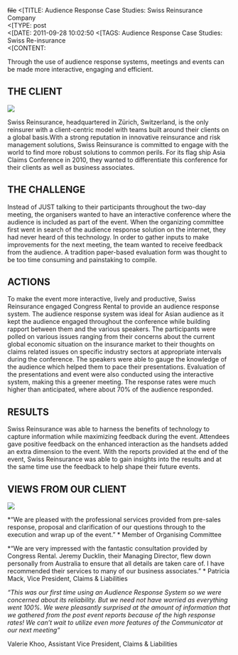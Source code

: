 ~~file~~
<[TITLE: 	Audience Response Case Studies: Swiss Reinsurance Company	
<[TYPE: 	post	
<[DATE: 	2011-09-28 10:02:50	
<[TAGS: 	Audience Response Case Studies: Swiss Re-insurance	
<[CONTENT: 	



Through the use of audience response systems, meetings and events can be made more interactive, engaging and efficient.


## THE CLIENT


<img src="http://congressrental.com.au/wp-content/uploads/2011/09/case__Swiss_4.jpg">



Swiss Reinsurance, headquartered in Zürich, Switzerland, is the only reinsurer with a client-centric model with teams built around their clients on a global basis.With a strong reputation in innovative reinsurance and risk management solutions, Swiss Reinsurance is committed to engage with the world to find more robust solutions to common perils.
For its flag ship Asia Claims Conference in 2010, they wanted to differentiate this conference for their clients as well as business associates.


## THE CHALLENGE


Instead of JUST talking to their participants throughout the two-day meeting, the organisers wanted to have an interactive conference where the audience is included as part of the event. When the organizing committee first went in search of the audience response solution on the internet, they had never heard of this technology.
In order to gather inputs to make improvements for the next meeting, the team wanted to receive feedback from the audience. A tradition paper-based evaluation form was thought to be too time consuming and painstaking to compile.


## ACTIONS


To make the event more interactive, lively and productive, Swiss Reinsurance engaged Congress Rental to provide an audience response system.
The audience response system was ideal for Asian audience as it kept the audience engaged throughout the conference while building rapport between them and the various speakers. The participants were polled on various issues ranging from their concerns about the current global economic situation on the insurance market to their thoughts on claims related issues on specific industry sectors at appropriate intervals during the conference. The speakers were able to gauge the knowledge of the audience which helped them to pace their presentations. Evaluation of the presentations and event were also conducted using the interactive system, making this a greener meeting. The response rates were much higher than anticipated, where about 70% of the audience responded.


## RESULTS


Swiss Reinsurance was able to harness the benefits of technology to capture information while maximizing feedback during the event. Attendees gave positive feedback on the enhanced interaction as the handsets added an extra dimension to the event. With the reports provided at the end of the event, Swiss Reinsurance was able to gain insights into the results and at the same time use the feedback to help shape their future events.


## VIEWS FROM OUR CLIENT
<img src="http://congressrental.com.au/wp-content/uploads/2011/09/case__Swiss_6.jpg">



*“We are pleased with the professional services provided from pre-sales response, proposal and clarification of our questions through to the execution and wrap up of the event.” *
Member of Organising Committee



*“We are very impressed with the fantastic consultation provided by Congress Rental. Jeremy Ducklin, their Managing Director, flew down personally from Australia to ensure that all details are taken care of. I have recommended their services to many of our business associates.” *
Patricia Mack, Vice President, Claims &amp; Liabilities



*“This was our first time using an Audience Response System so we were concerned about its reliability. But we need not have worried as everything went 100%. We were pleasantly surprised at the amount of information that we gathered from the post event reports because of the high response rates! We can’t wait to utilize even more features of the Communicator at our next meeting”*




Valerie Khoo, Assistant Vice President, Claims &amp; Liabilities



